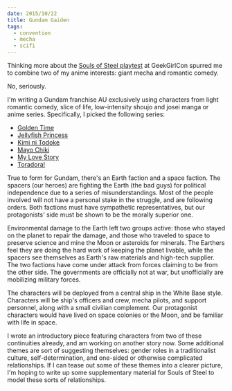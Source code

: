 ```yaml
---
date: 2015/10/22
title: Gundam Gaiden
tags:
  - convention
  - mecha
  - scifi
---
```


Thinking more about the
[Souls of Steel playtest](/blog/2015-10-12-souls-of-steel.html)
at GeekGirlCon spurred me to combine two of my anime interests:
giant mecha and romantic comedy.

No, seriously.

<!-- more -->

I'm writing a Gundam franchise AU exclusively using characters from light
romantic comedy, slice of life, low-intensity shoujo and josei manga or anime series.
Specifically, I picked the following series:

* [Golden Time](http://tvtropes.org/pmwiki/pmwiki.php/LightNovel/GoldenTime)
* [Jellyfish Princess](http://tvtropes.org/pmwiki/pmwiki.php/Manga/Kuragehime)
* [Kimi ni Todoke](http://tvtropes.org/pmwiki/pmwiki.php/Manga/KimiNiTodoke)
* [Mayo Chiki](http://tvtropes.org/pmwiki/pmwiki.php/LightNovel/MayoChiki)
* [My Love Story](http://tvtropes.org/pmwiki/pmwiki.php/Manga/MyLoveStory)
* [Toradora!](http://tvtropes.org/pmwiki/pmwiki.php/LightNovel/Toradora)

True to form for Gundam, there's an Earth faction and a space faction.
The spacers (our heroes) are fighting the Earth (the bad guys)
for political independence due to a series of misunderstandings.
Most of the people involved will not have a personal stake in the struggle,
and are following orders.
Both factions must have sympathetic representatives,
but our protagonists' side must be shown to be the morally superior one.

Environmental damage to the Earth left two groups active:
those who stayed on the planet to repair the damage,
and those who traveled to space to preserve science
and mine the Moon or asteroids for minerals.
The Earthers feel they are doing the hard work of keeping the planet livable,
while the spacers see themselves as Earth's raw materials and high-tech supplier.
The two factions have come under attack from forces claiming to be from the other side.
The governments are officially not at war, but unofficially are mobilizing military forces.

The characters will be deployed from a central ship in the White Base style.
Characters will be ship's officers and crew, mecha pilots, and support personnel,
along with a small civilian complement.
Our protagonist characters would have lived on space colonies or the Moon,
and be familiar with life in space.

I wrote an introductory piece featuring characters from two of these
continuities already, and am working on another story now.
Some additional themes are sort of suggesting themselves:
gender roles in a traditionalist culture, self-determination, and
one-sided or otherwise complicated relationships.
If I can tease out some of these themes into a clearer picture,
I'm hoping to write up some supplementary material for Souls of Steel
to model these sorts of relationships.

